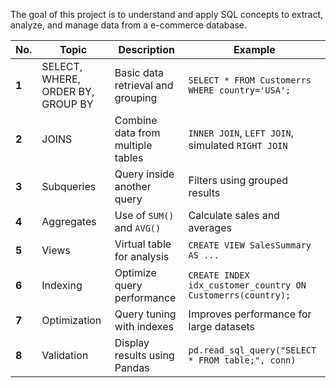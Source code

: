 The goal of this project is to understand and apply SQL concepts to extract, analyze, and manage data from a e-commerce database.

| No.   | Topic                             | Description                       | Example                                                     |
| ----- | --------------------------------- | --------------------------------- | ----------------------------------------------------------- |
| **1** | SELECT, WHERE, ORDER BY, GROUP BY | Basic data retrieval and grouping | `SELECT * FROM Customerrs WHERE country='USA';`             |
| **2** | JOINS                             | Combine data from multiple tables | `INNER JOIN`, `LEFT JOIN`, simulated `RIGHT JOIN`           |
| **3** | Subqueries                        | Query inside another query        | Filters using grouped results                               |
| **4** | Aggregates                        | Use of `SUM()` and `AVG()`        | Calculate sales and averages                                |
| **5** | Views                             | Virtual table for analysis        | `CREATE VIEW SalesSummary AS ...`                           |
| **6** | Indexing                          | Optimize query performance        | `CREATE INDEX idx_customer_country ON Customerrs(country);` |
| **7** | Optimization                      | Query tuning with indexes         | Improves performance for large datasets                     |
| **8** | Validation                        | Display results using Pandas      | `pd.read_sql_query("SELECT * FROM table;", conn)`           |
